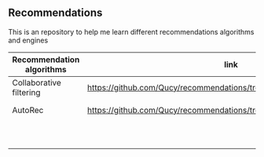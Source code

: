 ## Recommendations

This is an repository to help me learn different recommendations algorithms and engines 


| Recommendation algorithms | link                                                         | Paper                                                        |
| ------------------------- | ------------------------------------------------------------ | ------------------------------------------------------------ |
| Collaborative filtering   | https://github.com/Qucy/recommendations/tree/master/collaborative_filtering | NA                                                           |
| AutoRec                   | https://github.com/Qucy/recommendations/tree/master/autorec  | https://users.cecs.anu.edu.au/~akmenon/papers/autorec/autorec-paper.pdf |
|                           |                                                              |                                                              |
|                           |                                                              |                                                              |
|                           |                                                              |                                                              |
|                           |                                                              |                                                              |
|                           |                                                              |                                                              |
|                           |                                                              |                                                              |
|                           |                                                              |                                                              |
|                           |                                                              |                                                              |
|                           |                                                              |                                                              |



